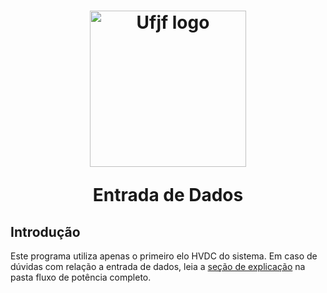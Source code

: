 

<h1 align="center">
  <img src="https://github.com/humbertoAGjf/Dissertacao-Humberto-Ufjf/blob/main/Imagens/Logo_da_UFJF.png" alt="Ufjf logo" width="250"/>
<p>   </p>
<p> Entrada de Dados </p>
</h1>

## Introdução

Este programa utiliza apenas o primeiro elo HVDC do sistema. Em caso de dúvidas com relação a entrada de dados, leia a <a href="https://github.com/humbertoAGjf/Dissertacao-Humberto-Ufjf/blob/main/FP_Completo/Sistemas/README.md">seção de explicação</a> na pasta fluxo de potência completo.


